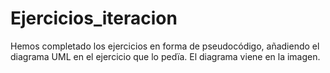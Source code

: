 # Ejercicios_iteracion

Hemos completado los ejercicios en forma de pseudocódigo, añadiendo el diagrama UML en el ejercicio que lo pedïa. El diagrama viene en la imagen.
